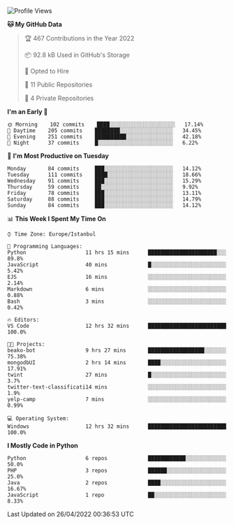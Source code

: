 <!--START_SECTION:waka-->
![Profile Views](http://img.shields.io/badge/Profile%20Views-0-blue)

**🐱 My GitHub Data** 

> 🏆 467 Contributions in the Year 2022
 > 
> 📦 92.8 kB Used in GitHub's Storage 
 > 
> 💼 Opted to Hire
 > 
> 📜 11 Public Repositories 
 > 
> 🔑 4 Private Repositories  
 > 
**I'm an Early 🐤** 

```text
🌞 Morning    102 commits    ████░░░░░░░░░░░░░░░░░░░░░   17.14% 
🌆 Daytime    205 commits    ████████░░░░░░░░░░░░░░░░░   34.45% 
🌃 Evening    251 commits    ██████████░░░░░░░░░░░░░░░   42.18% 
🌙 Night      37 commits     █░░░░░░░░░░░░░░░░░░░░░░░░   6.22%

```
📅 **I'm Most Productive on Tuesday** 

```text
Monday       84 commits     ███░░░░░░░░░░░░░░░░░░░░░░   14.12% 
Tuesday      111 commits    ████░░░░░░░░░░░░░░░░░░░░░   18.66% 
Wednesday    91 commits     ███░░░░░░░░░░░░░░░░░░░░░░   15.29% 
Thursday     59 commits     ██░░░░░░░░░░░░░░░░░░░░░░░   9.92% 
Friday       78 commits     ███░░░░░░░░░░░░░░░░░░░░░░   13.11% 
Saturday     88 commits     ███░░░░░░░░░░░░░░░░░░░░░░   14.79% 
Sunday       84 commits     ███░░░░░░░░░░░░░░░░░░░░░░   14.12%

```


📊 **This Week I Spent My Time On** 

```text
⌚︎ Time Zone: Europe/Istanbul

💬 Programming Languages: 
Python                   11 hrs 15 mins      ██████████████████████░░░   89.8% 
JavaScript               40 mins             █░░░░░░░░░░░░░░░░░░░░░░░░   5.42% 
EJS                      16 mins             ░░░░░░░░░░░░░░░░░░░░░░░░░   2.14% 
Markdown                 6 mins              ░░░░░░░░░░░░░░░░░░░░░░░░░   0.88% 
Bash                     3 mins              ░░░░░░░░░░░░░░░░░░░░░░░░░   0.42%

🔥 Editors: 
VS Code                  12 hrs 32 mins      █████████████████████████   100.0%

🐱‍💻 Projects: 
beako-bot                9 hrs 27 mins       ██████████████████░░░░░░░   75.38% 
mongodbUI                2 hrs 14 mins       ████░░░░░░░░░░░░░░░░░░░░░   17.91% 
twint                    27 mins             █░░░░░░░░░░░░░░░░░░░░░░░░   3.7% 
twitter-text-classificati14 mins             ░░░░░░░░░░░░░░░░░░░░░░░░░   1.9% 
yelp-camp                7 mins              ░░░░░░░░░░░░░░░░░░░░░░░░░   0.99%

💻 Operating System: 
Windows                  12 hrs 32 mins      █████████████████████████   100.0%

```

**I Mostly Code in Python** 

```text
Python                   6 repos             ████████████░░░░░░░░░░░░░   50.0% 
PHP                      3 repos             ██████░░░░░░░░░░░░░░░░░░░   25.0% 
Java                     2 repos             ████░░░░░░░░░░░░░░░░░░░░░   16.67% 
JavaScript               1 repo              ██░░░░░░░░░░░░░░░░░░░░░░░   8.33%

```



 Last Updated on 26/04/2022 00:36:53 UTC
<!--END_SECTION:waka-->

<!--
**3nws/3nws** is a ✨ _special_ ✨ repository because its `README.md` (this file) appears on your GitHub profile.

Here are some ideas to get you started:

- 🔭 I’m currently working on ...
- 🌱 I’m currently learning ...
- 👯 I’m looking to collaborate on ...
- 🤔 I’m looking for help with ...
- 💬 Ask me about ...
- 📫 How to reach me: ...
- 😄 Pronouns: ...
- ⚡ Fun fact: ...
-->
